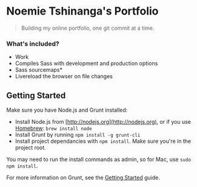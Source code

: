 # Noemie Tshinanga's Portfolio
> Building my online portfolio, one git commit at a time.

### What's included?
- Work
- Compiles Sass with development and production options
- Sass sourcemaps*
- Livereload the browser on file changes



## Getting Started
Make sure you have Node.js and Grunt installed:

- Install Node.js from [http://nodejs.org](http://nodejs.org), or if you use [Homebrew](http://brew.sh/): `brew install node`
- Install Grunt by running `npm install -g grunt-cli`
- Install project dependancies with `npm install`. Make sure you're in the project root.

You may need to run the install commands as admin, so for Mac, use `sudo npm install`.

For more information on Grunt, see the [Getting Started](http://gruntjs.com/getting-started) guide.


